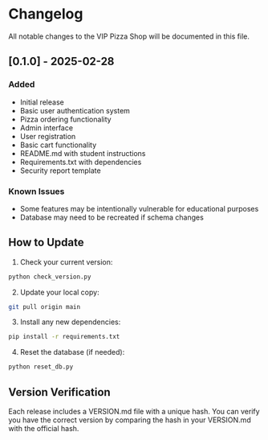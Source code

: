 # Changelog

All notable changes to the VIP Pizza Shop will be documented in this file.

## [0.1.0] - 2025-02-28

### Added
- Initial release
- Basic user authentication system
- Pizza ordering functionality
- Admin interface
- User registration
- Basic cart functionality
- README.md with student instructions
- Requirements.txt with dependencies
- Security report template

### Known Issues
- Some features may be intentionally vulnerable for educational purposes
- Database may need to be recreated if schema changes

## How to Update

1. Check your current version:
```bash
python check_version.py
```

2. Update your local copy:
```bash
git pull origin main
```

3. Install any new dependencies:
```bash
pip install -r requirements.txt
```

4. Reset the database (if needed):
```bash
python reset_db.py
```

## Version Verification
Each release includes a VERSION.md file with a unique hash. You can verify you have the correct version by comparing the hash in your VERSION.md with the official hash.
